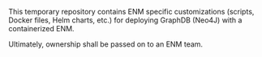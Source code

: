 This temporary repository contains ENM specific customizations (scripts, Docker files, Helm charts, etc.) for deploying GraphDB (Neo4J) with a containerized ENM.

Ultimately, ownership shall be passed on to an ENM team.
